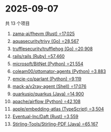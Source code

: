 # 2025-09-07

共 13 个项目

<!-- BEGIN GITHUB -->
<!-- 最后更新时间 2025-09-07 04:08:04 +0800 -->
1. [zama-ai/fhevm (Rust) ⭐17,025](https://github.com/zama-ai/fhevm)
1. [aquasecurity/trivy (Go) ⭐28,567](https://github.com/aquasecurity/trivy)
1. [trufflesecurity/trufflehog (Go) ⭐20,908](https://github.com/trufflesecurity/trufflehog)
1. [rails/rails (Ruby) ⭐57,460](https://github.com/rails/rails)
1. [microsoft/BitNet (Python) ⭐21,554](https://github.com/microsoft/BitNet)
1. [coleam00/ottomator-agents (Python) ⭐3,883](https://github.com/coleam00/ottomator-agents)
1. [emcie-co/parlant (Python) ⭐9,119](https://github.com/emcie-co/parlant)
1. [mack-a/v2ray-agent (Shell) ⭐17,076](https://github.com/mack-a/v2ray-agent)
1. [quarkusio/quarkus (Java) ⭐14,900](https://github.com/quarkusio/quarkus)
1. [apache/airflow (Python) ⭐42,108](https://github.com/apache/airflow)
1. [apple/embedding-atlas (TypeScript) ⭐3,504](https://github.com/apple/embedding-atlas)
1. [Eventual-Inc/Daft (Rust) ⭐3,559](https://github.com/Eventual-Inc/Daft)
1. [Stirling-Tools/Stirling-PDF (Java) ⭐65,167](https://github.com/Stirling-Tools/Stirling-PDF)
<!-- END GITHUB -->